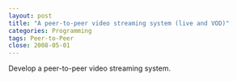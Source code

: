 ```yaml
---
layout: post
title: "A peer-to-peer video streaming system (live and VOD)"
categories: Programming
tags: Peer-to-Peer
close: 2008-05-01
---
```


Develop a peer-to-peer video streaming system.